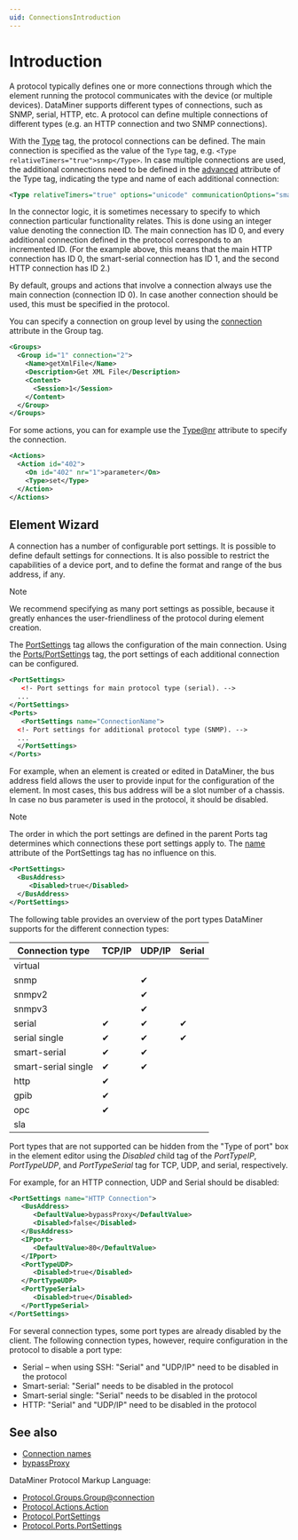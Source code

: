```yaml
---
uid: ConnectionsIntroduction
---
```


# Introduction

A protocol typically defines one or more connections through which the element running the protocol communicates with the device (or multiple devices). DataMiner supports different types of connections, such as SNMP, serial, HTTP, etc. A protocol can define multiple connections of different types (e.g. an HTTP connection and two SNMP connections).

With the [Type](xref:Protocol.Type) tag, the protocol connections can be defined. The main connection is specified as the value of the `Type` tag, e.g. `<Type relativeTimers="true">snmp</Type>`. In case multiple connections are used, the additional connections need to be defined in the [advanced](xref:Protocol.Type-advanced) attribute of the Type tag, indicating the type and name of each additional connection:

```xml
<Type relativeTimers="true" options="unicode" communicationOptions="smartIPHeader" advanced="smart-serial:IP Connection - POST Messages;http:HTTP Connection - Master">http</Type>
```

In the connector logic, it is sometimes necessary to specify to which connection particular functionality relates. This is done using an integer value denoting the connection ID. The main connection has ID 0, and every additional connection defined in the protocol corresponds to an incremented ID. (For the example above, this means that the main HTTP connection has ID 0, the smart-serial connection has ID 1, and the second HTTP connection has ID 2.)

By default, groups and actions that involve a connection always use the main connection (connection ID 0). In case another connection should be used, this must be specified in the protocol.

You can specify a connection on group level by using the [connection](xref:Protocol.Groups.Group-connection) attribute in the Group tag.

```xml
<Groups>
  <Group id="1" connection="2">
    <Name>getXmlFile</Name>
    <Description>Get XML File</Description>
    <Content>
      <Session>1</Session>
    </Content>
  </Group>
</Groups>
```

For some actions, you can for example use the [Type@nr](xref:Protocol.Actions.Action.Type-nr) attribute to specify the connection.

```xml
<Actions>
  <Action id="402">
    <On id="402" nr="1">parameter</On>
    <Type>set</Type>
  </Action>
</Actions>
```

## Element Wizard

A connection has a number of configurable port settings. It is possible to define default settings for connections. It is also possible to restrict the capabilities of a device port, and to define the format and range of the bus address, if any.

> [!NOTE]
> We recommend specifying as many port settings as possible, because it greatly enhances the user-friendliness of the protocol during element creation.

The [PortSettings](xref:Protocol.PortSettings) tag allows the configuration of the main connection. Using the [Ports/PortSettings](xref:Protocol.Ports.PortSettings) tag, the port settings of each additional connection can be configured.

```xml
<PortSettings>
   <!- Port settings for main protocol type (serial). -->
  ...
</PortSettings>
<Ports>
   <PortSettings name="ConnectionName">
  <!- Port settings for additional protocol type (SNMP). -->
  ...
  </PortSettings>
</Ports>
```

For example, when an element is created or edited in DataMiner, the bus address field allows the user to provide input for the configuration of the element. In most cases, this bus address will be a slot number of a chassis. In case no bus parameter is used in the protocol, it should be disabled.

> [!NOTE]
> The order in which the port settings are defined in the parent Ports tag determines which connections these port settings apply to. The [name](xref:Protocol.PortSettings-name) attribute of the PortSettings tag has no influence on this.

```xml
<PortSettings>
  <BusAddress>
     <Disabled>true</Disabled>
  </BusAddress>
</PortSettings>
```

The following table provides an overview of the port types DataMiner supports for the different connection types:

|Connection type|TCP/IP|UDP/IP|Serial|
|--- |--- |--- |--- |
|virtual||||
|snmp||&#10004;||
|snmpv2||&#10004;||
|snmpv3||&#10004;||
|serial|&#10004;|&#10004;|&#10004;|
|serial single|&#10004;|&#10004;|&#10004;|
|smart-serial|&#10004;|&#10004;||
|smart-serial single|&#10004;|&#10004;||
|http|&#10004;|||
|gpib|&#10004;|||
|opc|&#10004;|||
|sla||||

Port types that are not supported can be hidden from the "Type of port" box in the element editor using the *Disabled* child tag of the *PortTypeIP*, *PortTypeUDP*, and *PortTypeSerial* tag for TCP, UDP, and serial, respectively.

For example, for an HTTP connection, UDP and Serial should be disabled:

```xml
<PortSettings name="HTTP Connection">
   <BusAddress>
      <DefaultValue>bypassProxy</DefaultValue>
      <Disabled>false</Disabled>
   </BusAddress>
   <IPport>
      <DefaultValue>80</DefaultValue>
   </IPport>
   <PortTypeUDP>
      <Disabled>true</Disabled>
   </PortTypeUDP>
   <PortTypeSerial>
      <Disabled>true</Disabled>
   </PortTypeSerial>
</PortSettings>
```

For several connection types, some port types are already disabled by the client. The following connection types, however, require configuration in the protocol to disable a port type:

- Serial – when using SSH: "Serial" and "UDP/IP" need to be disabled in the protocol
- Smart-serial: "Serial" needs to be disabled in the protocol
- Smart-serial single:  "Serial" needs to be disabled in the protocol
- HTTP: "Serial" and "UDP/IP" need to be disabled in the protocol

## See also

- [Connection names](xref:Connection_names)
- [bypassProxy](xref:ConnectionsHttpElementConfiguration)

DataMiner Protocol Markup Language:

- [Protocol.Groups.Group@connection](xref:Protocol.Groups.Group-connection)
- [Protocol.Actions.Action](xref:Protocol.Actions.Action)
- [Protocol.PortSettings](xref:Protocol.PortSettings)
- [Protocol.Ports.PortSettings](xref:Protocol.Ports.PortSettings)
